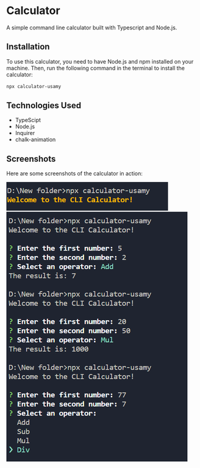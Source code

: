# Calculator

A simple command line calculator built with Typescript and Node.js.

## Installation

To use this calculator, you need to have Node.js and npm installed on your machine. Then, run the following command in the terminal to install the calculator:

```bash
npx calculator-usamy
```

## Technologies Used

- TypeScipt
- Node.js
- Inquirer
- chalk-animation

## Screenshots

Here are some screenshots of the calculator in action:

![Alt text](image-2.png)
![Alt text](image-1.png)

